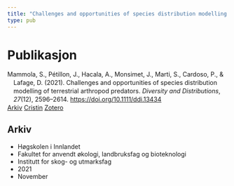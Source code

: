 ```yaml
---
title: "Challenges and opportunities of species distribution modelling of terrestrial arthropod predators"
type: pub
---
```

<h1>Publikasjon</h1>
<article id="csl-bib-container-UCVYIGVJ" class="csl-bib-container">
  <div class="csl-bib-body" style="line-height: 1.35; padding-left: 1em; text-indent:-1em;">
  <div class="csl-entry">Mammola, S., P&#xE9;tillon, J., Hacala, A., Monsimet, J., Marti, S., Cardoso, P., &amp; Lafage, D. (2021). Challenges and opportunities of species distribution modelling of terrestrial arthropod predators. <i>Diversity and Distributions</i>, <i>27</i>(12), 2596&#x2013;2614. <a href="https://doi.org/10.1111/ddi.13434">https://doi.org/10.1111/ddi.13434</a></div>
</div>
  <div class="csl-bib-buttons">
    <a href="#taxonomy-article-UCVYIGVJ" class="csl-bib-button">Arkiv</a>
    <a href="https://app.cristin.no/results/show.jsf?id=1952871" alt="Cristin URL" class="csl-bib-button">Cristin</a>
    <a href="http://zotero.org/groups/5022929/items/UCVYIGVJ" alt="Zotero URL" class="csl-bib-button">Zotero</a>
  </div>
  <div id="csl-bib-meta-container-UCVYIGVJ"></div>
</article>
<div id="csl-bib-meta-UCVYIGVJ" class="csl-bib-meta">
  <article id="taxonomy-article-UCVYIGVJ" class="taxonomy-article">
    <h1>Arkiv</h1>
    <ul>
      <li>Høgskolen i Innlandet</li>
      <li>Fakultet for anvendt økologi, landbruksfag og bioteknologi</li>
      <li>Institutt for skog- og utmarksfag</li>
      <li>2021</li>
      <li>November</li>
    </ul>
  </article>
</div>
